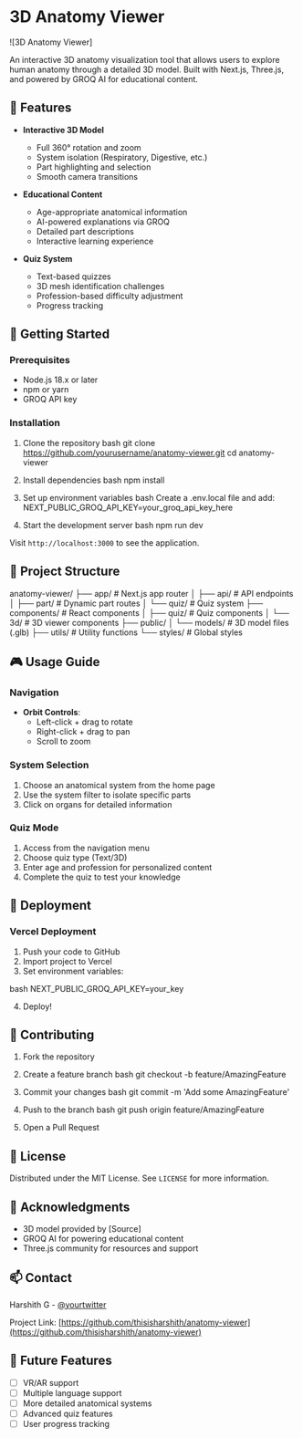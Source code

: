 # 3D Anatomy Viewer

![3D Anatomy Viewer]

An interactive 3D anatomy visualization tool that allows users to explore human anatomy through a detailed 3D model. Built with Next.js, Three.js, and powered by GROQ AI for educational content.

## 🌟 Features

- **Interactive 3D Model**
  - Full 360° rotation and zoom
  - System isolation (Respiratory, Digestive, etc.)
  - Part highlighting and selection
  - Smooth camera transitions

- **Educational Content**
  - Age-appropriate anatomical information
  - AI-powered explanations via GROQ
  - Detailed part descriptions
  - Interactive learning experience

- **Quiz System**
  - Text-based quizzes
  - 3D mesh identification challenges
  - Profession-based difficulty adjustment
  - Progress tracking

## 🚀 Getting Started

### Prerequisites

- Node.js 18.x or later
- npm or yarn
- GROQ API key

### Installation

1. Clone the repository
bash
git clone https://github.com/yourusername/anatomy-viewer.git
cd anatomy-viewer

2. Install dependencies
bash
npm install

3. Set up environment variables
bash
Create a .env.local file and add:
NEXT_PUBLIC_GROQ_API_KEY=your_groq_api_key_here


4. Start the development server
bash
npm run dev


Visit `http://localhost:3000` to see the application.



## 📁 Project Structure
anatomy-viewer/
├── app/ # Next.js app router
│ ├── api/ # API endpoints
│ ├── part/ # Dynamic part routes
│ └── quiz/ # Quiz system
├── components/ # React components
│ ├── quiz/ # Quiz components
│ └── 3d/ # 3D viewer components
├── public/
│ └── models/ # 3D model files (.glb)
├── utils/ # Utility functions
└── styles/ # Global styles



## 🎮 Usage Guide

### Navigation
- **Orbit Controls**: 
  - Left-click + drag to rotate
  - Right-click + drag to pan
  - Scroll to zoom

### System Selection
1. Choose an anatomical system from the home page
2. Use the system filter to isolate specific parts
3. Click on organs for detailed information

### Quiz Mode
1. Access from the navigation menu
2. Choose quiz type (Text/3D)
3. Enter age and profession for personalized content
4. Complete the quiz to test your knowledge

## 🚀 Deployment

### Vercel Deployment
1. Push your code to GitHub
2. Import project to Vercel
3. Set environment variables:

bash
NEXT_PUBLIC_GROQ_API_KEY=your_key


4. Deploy!

## 🤝 Contributing

1. Fork the repository
2. Create a feature branch
bash
git checkout -b feature/AmazingFeature
3. Commit your changes
bash
git commit -m 'Add some AmazingFeature'

4. Push to the branch
bash
git push origin feature/AmazingFeature

5. Open a Pull Request

## 📝 License

Distributed under the MIT License. See `LICENSE` for more information.

## 🙏 Acknowledgments

- 3D model provided by [Source]
- GROQ AI for powering educational content
- Three.js community for resources and support

## 📫 Contact

Harshith G - [@yourtwitter](https://x.com/HarshithG28)

Project Link: [https://github.com/thisisharshith/anatomy-viewer](https://github.com/thisisharshith/anatomy-viewer)

## 🔮 Future Features

- [ ] VR/AR support
- [ ] Multiple language support
- [ ] More detailed anatomical systems
- [ ] Advanced quiz features
- [ ] User progress tracking
